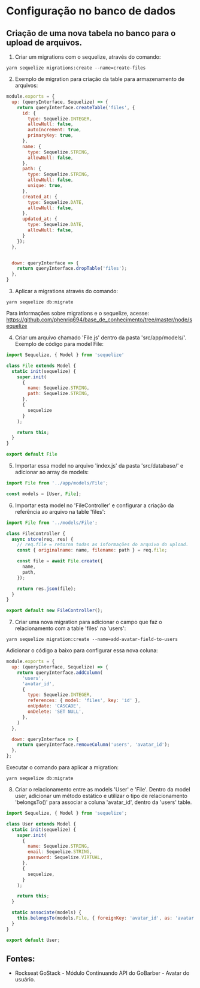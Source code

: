 # Configuração no banco de dados
## Criação de uma nova tabela no banco para o upload de arquivos.

1. Criar um migrations com o sequelize, através do comando:
```
yarn sequelize migrations:create --name=create-files
```
2. Exemplo de migration para criação da table para armazenamento de arquivos:
```javascript
module.exports = {
  up: (queryInterface, Sequelize) => { 
    return queryInterface.createTable('files', {
      id: {
        type: Sequelize.INTEGER,
        allowNull: false,
        autoIncrement: true,
        primaryKey: true,
      },
      name: {
        type: Sequelize.STRING,
        allowNull: false,
      },
      path: {
        type: Sequelize.STRING,
        allowNull: false,
        unique: true,
      },
      created_at: {
        type: Sequelize.DATE,
        allowNull: false,
      },
      updated_at: {
        type: Sequelize.DATE,
        allowNull: false,
      }
    });
  },


  down: queryInterface => { 
    return queryInterface.dropTable('files');
  },
}
```
3. Aplicar a migrations através do comando:
```
yarn sequelize db:migrate
```
Para informações sobre migrations e o sequelize, acesse: https://github.com/phenriq694/base_de_conhecimento/tree/master/node/sequelize

4. Criar um arquivo chamado 'File.js' dentro da pasta 'src/app/models/'. Exemplo de código para model File:
```javascript
import Sequelize, { Model } from 'sequelize'

class File extends Model {
  static init(sequelize) {
    super.init(
      {
        name: Sequelize.STRING,
        path: Sequelize.STRING,
      },
      {
        sequelize
      }
    );

    return this;
  }
}

export default File
```
5. Importar essa model no arquivo 'index.js' da pasta 'src/database/' e adicionar ao array de models:
```javascript
import File from '../app/models/File';

const models = [User, File];
```
6. Importar esta model no 'FileController' e configurar a criação da referência ao arquivo na table 'files':
```javascript
import File from '../models/File';

class FileController {
  async store(req, res) {
    // req.file = retorna todas as informações do arquivo do upload.
    const { originalname: name, filename: path } = req.file;

    const file = await File.create({
      name, 
      path,
    });

    return res.json(file);
  }
}

export default new FileController();
```

7. Criar uma nova migration para adicionar o campo que faz o relacionamento com a table 'files' na 'users':
```
yarn sequelize migration:create --name=add-avatar-field-to-users
```
Adicionar o código a baixo para configurar essa nova coluna:
```javascript
module.exports = {
  up: (queryInterface, Sequelize) => {
    return queryInterface.addColumn(
      'users', 
      'avatar_id',
      {
        type: Sequelize.INTEGER, 
        references: { model: 'files', key: 'id' },
        onUpdate: 'CASCADE', 
        onDelete: 'SET NULL',
      },
    )
  },

  down: queryInterface => {
    return queryInterface.removeColumn('users', 'avatar_id');
  },
};
```
Executar o comando para aplicar a migration:
```
yarn sequelize db:migrate
```
8. Criar o relacionamento entre as models 'User' e 'File'. Dentro da model user, adicionar um método estático e utilizar o tipo de relacionamento 'belongsTo()' para associar a coluna 'avatar_id', dentro da 'users' table. 
```javascript
import Sequelize, { Model } from 'sequelize';

class User extends Model {
  static init(sequelize) {
    super.init(
      {
        name: Sequelize.STRING,
        email: Sequelize.STRING,
        password: Sequelize.VIRTUAL,
      },
      {
        sequelize,
      }
    );

    return this;
  }

  static associate(models) {
    this.belongsTo(models.File, { foreignKey: 'avatar_id', as: 'avatar' });
  }
}

export default User;
```

## Fontes: 
- Rockseat GoStack - Módulo Continuando API do GoBarber - Avatar do usuário. 